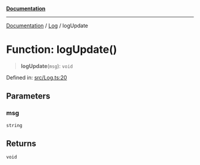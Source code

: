 [**Documentation**](../../README.md)

***

[Documentation](../../README.md) / [Log](../README.md) / logUpdate

# Function: logUpdate()

> **logUpdate**(`msg`): `void`

Defined in: [src/Log.ts:20](https://github.com/Christian-Me/folder-to-tags-plugin/blob/1b47fd7d007d2f33409aeb5e2ff62bca31adb1cf/src/Log.ts#L20)

## Parameters

### msg

`string`

## Returns

`void`
